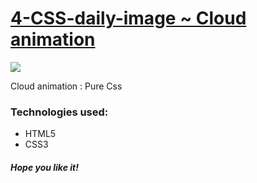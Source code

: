 <h1><a href="https://elena-in-code.github.io/4-CSS-daily-image/"><strong>4-CSS-daily-image ~ Cloud animation </strong></a></h1>
 <img src="https://user-images.githubusercontent.com/30567608/29748152-8c16f448-8b10-11e7-8b0b-15f37d76a27d.gif">
 <p>Cloud animation  : Pure Css</p>
 <h3>Technologies used: </h3>
 <ul>
 	<li>HTML5</li>
 	<li>CSS3</li>
 </ul>
 
 <h5>Hope you like it!</h5>
